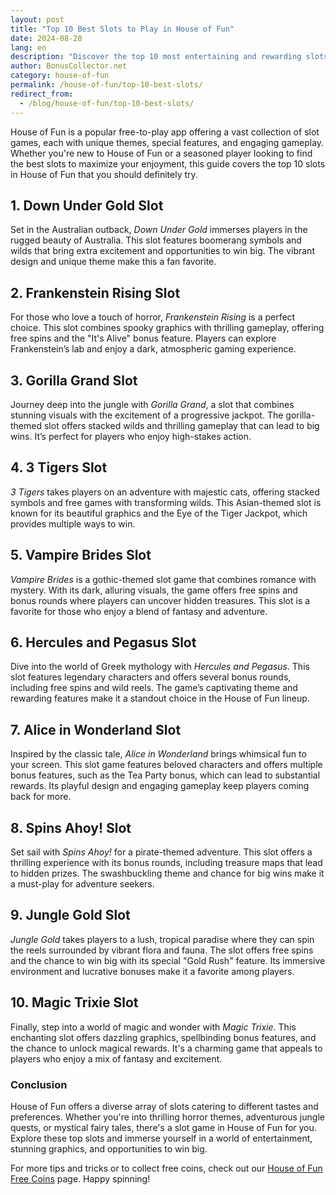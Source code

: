 ```yaml
---
layout: post  
title: "Top 10 Best Slots to Play in House of Fun"  
date: 2024-08-28
lang: en  
description: "Discover the top 10 most entertaining and rewarding slots to play in the House of Fun app, complete with unique features and engaging themes."  
author: BonusCollector.net
category: house-of-fun
permalink: /house-of-fun/top-10-best-slots/
redirect_from:
  - /blog/house-of-fun/top-10-best-slots/
---
```


House of Fun is a popular free-to-play app offering a vast collection of slot games, each with unique themes, special features, and engaging gameplay. Whether you're new to House of Fun or a seasoned player looking to find the best slots to maximize your enjoyment, this guide covers the top 10 slots in House of Fun that you should definitely try.

## 1. **Down Under Gold Slot**

Set in the Australian outback, *Down Under Gold* immerses players in the rugged beauty of Australia. This slot features boomerang symbols and wilds that bring extra excitement and opportunities to win big. The vibrant design and unique theme make this a fan favorite.

## 2. **Frankenstein Rising Slot**

For those who love a touch of horror, *Frankenstein Rising* is a perfect choice. This slot combines spooky graphics with thrilling gameplay, offering free spins and the "It's Alive" bonus feature. Players can explore Frankenstein’s lab and enjoy a dark, atmospheric gaming experience.

## 3. **Gorilla Grand Slot**

Journey deep into the jungle with *Gorilla Grand*, a slot that combines stunning visuals with the excitement of a progressive jackpot. The gorilla-themed slot offers stacked wilds and thrilling gameplay that can lead to big wins. It’s perfect for players who enjoy high-stakes action.

## 4. **3 Tigers Slot**

*3 Tigers* takes players on an adventure with majestic cats, offering stacked symbols and free games with transforming wilds. This Asian-themed slot is known for its beautiful graphics and the Eye of the Tiger Jackpot, which provides multiple ways to win.

## 5. **Vampire Brides Slot**

*Vampire Brides* is a gothic-themed slot game that combines romance with mystery. With its dark, alluring visuals, the game offers free spins and bonus rounds where players can uncover hidden treasures. This slot is a favorite for those who enjoy a blend of fantasy and adventure.

## 6. **Hercules and Pegasus Slot**

Dive into the world of Greek mythology with *Hercules and Pegasus*. This slot features legendary characters and offers several bonus rounds, including free spins and wild reels. The game’s captivating theme and rewarding features make it a standout choice in the House of Fun lineup.

## 7. **Alice in Wonderland Slot**

Inspired by the classic tale, *Alice in Wonderland* brings whimsical fun to your screen. This slot game features beloved characters and offers multiple bonus features, such as the Tea Party bonus, which can lead to substantial rewards. Its playful design and engaging gameplay keep players coming back for more.

## 8. **Spins Ahoy! Slot**

Set sail with *Spins Ahoy!* for a pirate-themed adventure. This slot offers a thrilling experience with its bonus rounds, including treasure maps that lead to hidden prizes. The swashbuckling theme and chance for big wins make it a must-play for adventure seekers.

## 9. **Jungle Gold Slot**

*Jungle Gold* takes players to a lush, tropical paradise where they can spin the reels surrounded by vibrant flora and fauna. The slot offers free spins and the chance to win big with its special "Gold Rush" feature. Its immersive environment and lucrative bonuses make it a favorite among players.

## 10. **Magic Trixie Slot**

Finally, step into a world of magic and wonder with *Magic Trixie*. This enchanting slot offers dazzling graphics, spellbinding bonus features, and the chance to unlock magical rewards. It's a charming game that appeals to players who enjoy a mix of fantasy and excitement.

### Conclusion

House of Fun offers a diverse array of slots catering to different tastes and preferences. Whether you're into thrilling horror themes, adventurous jungle quests, or mystical fairy tales, there's a slot game in House of Fun for you. Explore these top slots and immerse yourself in a world of entertainment, stunning graphics, and opportunities to win big.

For more tips and tricks or to collect free coins, check out our [House of Fun Free Coins](https://bonuscollector.net/house-of-fun-free-coins/) page. Happy spinning!